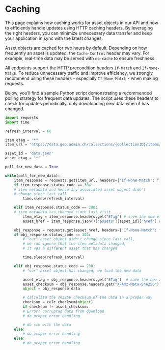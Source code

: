 # Caching

This page explains how caching works for asset objects in our API and how to efficiently handle updates using HTTP caching headers.
By leveraging the right headers, you can minimize unnecessary data transfer and keep your application in sync with the latest changes.

Asset objects are cached for two hours by default.
Depending on how frequently an asset is updated, the `Cache-Control` header may vary.
For example, real-time data may be served with `no-cache` to ensure freshness.

All endpoints support the HTTP precondition headers `If-Match` and `If-None-Match`.
To reduce unnecessary traffic and improve efficiency, we strongly recommend using these headers - especially `If-None-Match` - when making requests.

Below, you’ll find a sample Python script demonstrating a recommended polling strategy for frequent data updates.
The script uses these headers to check for updates periodically, only downloading new data when it has changed.

```python
import requests
import time

refresh_interval = 60

item_etag = "*"
item_url = "https://data.geo.admin.ch/collections/{collectionID}/items/{itemId}"

asset_id = 'data.json'
asset_etag = "*"

poll_for_new_data = True

while(poll_for_new_data):
    item_response = requests.get(item_url, headers={'If-None-Match': f'"{item_etag}"'})
    if item_response.status_code == 304:
    # item metadata and hence any associated asset object didn't
    # change since last call
        time.sleep(refresh_interval)

    elif item_response.status_code == 200:
    # item metadata has changed since last visit
        item_etag = item_response.headers.get("ETag") # save the new etag
        asset_href = item_response.json()['assets'][asset_id]['href'] # save the asset href

    obj_response = requests.get(asset_href, headers={'If-None-Match': f'"{asset_etag}"'})
    if obj_response.status_code == 304:
        # "our" asset object didn't change since last call,
        # we can ignore that the item metadata changed,
        # it was a different asset that has changed

        time.sleep(refresh_interval)

    elif obj_response.status_code == 200:
        # "our" asset object has changed, we load the new data

        asset_etag = obj_response.headers.get("ETag")  # save the new asset etag
        asset_checksum = obj_response.headers.get("X-Amz-Meta-Sha256")
        object = obj_response.data

        # calculate the sha256 checksum of the data in a proper way
        checksum = calc_checksum(object)
        if checksum != asset_checksum:
        # Error: corrupted data from download
        # do proper error handling

        # do sth with the data
    else:
        # do proper error handling
    else:
        # do proper error handling
```
